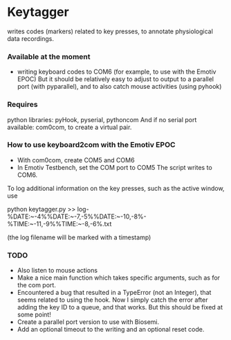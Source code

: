 Keytagger
=========

writes codes (markers) related to key presses, to annotate physiological data 
recordings.

### Available at the moment

* writing keyboard codes to COM6 (for example, to use with the Emotiv EPOC)
But it should be relatively easy to adjust to output to a parallel port (with 
pyparallel), and to also catch mouse activities (using pyhook)

### Requires

python libraries: pyHook, pyserial, pythoncom
And if no serial port available: com0com, to create a virtual pair.

### How to use keyboard2com with the Emotiv EPOC

* With com0com, create COM5 and COM6
* In Emotiv Testbench, set the COM port to COM5
The script writes to COM6.

To log additional information on the key presses, such as the active window, use

python keytagger.py >> log-%DATE:~-4%%DATE:~-7,-5%%DATE:~-10,-8%-%TIME:~-11,-9%%TIME:~-8,-6%.txt

(the log filename will be marked with a timestamp)

### TODO

* Also listen to mouse actions
* Make a nice main function which takes specific arguments, such as for the com 
port.
* Encountered a bug that resulted in a TypeError (not an Integer), that seems 
related to using the hook. Now I simply catch the error after adding the key ID
to a queue, and that works. But this should be fixed at some point!
* Create a parallel port version to use with Biosemi.
* Add an optional timeout to the writing and an optional reset code.



